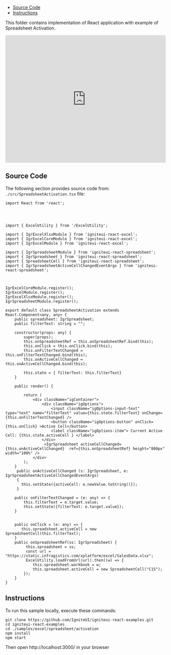 <!-- NOTE: do not change this file because it will be auto re-generated from template file: -->
<!-- https://github.com/IgniteUI/igniteui-react-examples/tree/master/sample-template-files/ReadMe.md -->

<!-- ## Table of Contents -->
<!-- - [Sample Preview](#Sample-Preview) -->
- [Source Code](#Source-Code)
- [Instructions](#Instructions)

This folder contains implementation of React application with example of Spreadsheet Activation.
<!-- in the Spreadsheet component -->
<!-- [Spreadsheet](https://infragistics.com/Reactsite/components/spreadsheet.html) -->

<html lang="en" xmlns="http://www.w3.org/1999/xhtml">
    <body>
        <!-- <a target="_blank" href="https://codesandbox.io/s/github/IgniteUI/igniteui-react-examples/tree/master/samples/excel/spreadsheet/activation?fontsize=14&hidenavigation=1&theme=dark&view=preview&file=/src/SpreadsheetActivation.tsx" rel="noopener noreferrer">
            <img height="40px" style="border-radius: 0.5rem" alt="Edit on CodeSandbox" src="https://static.infragistics.com/xplatform/images/sandbox/edit.png"/>
        </a> -->
        <!-- <a target="_blank"
href="https://codesandbox.io/s/github/IgniteUI/igniteui-react-examples/tree/master/samples/maps/geo-map/binding-csv-points?fontsize=14&hidenavigation=1&theme=dark&view=preview">
            <img alt="Edit Sample" src="https://codesandbox.io/static/img/play-codesandbox.svg"/>
        </a> -->
        <!-- <a target="_blank" style="margin-left: 0.5rem"
href="https://codesandbox.io/embed/github/IgniteUI/igniteui-react-examples/tree/master/samples/excel/spreadsheet/activation?fontsize=14&hidenavigation=1&theme=dark&view=preview&file=/src/SpreadsheetActivation.tsx">
            <img height="40px" style="border-radius: 5px" alt="View on CodeSandbox" src="https://static.infragistics.com/xplatform/images/sandbox/view.png"/>
        </a> -->
        <!-- <a target="_blank"
href="https://codesandbox.io/embed/github/IgniteUI/igniteui-react-examples/tree/master/samples/maps/geo-map/binding-csv-points?fontsize=14&hidenavigation=1&theme=dark&view=preview">
            <img alt="View on CodeSandbox" src="https://static.infragistics.com/xplatform/images/sandbox/view.png"/>
        </a>
https://codesandbox.io/embed/react-treemap-overview-rtb45
https://codesandbox.io/static/img/play-codesandbox.svg
https://codesandbox.io/embed/react-treemap-overview-rtb45?view=browser -->
    </body>
</html>

<!-- ## Sample Preview -->

<iframe
  src="https://codesandbox.io/embed/github/IgniteUI/igniteui-react-examples/tree/master/samples/excel/spreadsheet/activation?fontsize=14&hidenavigation=1&theme=dark&view=preview&file=/src/SpreadsheetActivation.tsx"
  style="width:100%; height:400px; border:0; border-radius: 4px; overflow:hidden;"
  allow="accelerometer; ambient-light-sensor; camera; encrypted-media; geolocation; gyroscope; hid; microphone; midi; payment; usb; vr"
  sandbox="allow-forms allow-modals allow-popups allow-presentation allow-same-origin allow-scripts"
></iframe>

## Source Code

The following section provides source code from:
`./src/SpreadsheetActivation.tsx` file:

```tsx
import React from 'react';




import { ExcelUtility } from '/ExcelUtility';

import { IgrExcelXlsxModule } from 'igniteui-react-excel';
import { IgrExcelCoreModule } from 'igniteui-react-excel';
import { IgrExcelModule } from 'igniteui-react-excel';

import { IgrSpreadsheetModule } from 'igniteui-react-spreadsheet';
import { IgrSpreadsheet } from 'igniteui-react-spreadsheet';
import { SpreadsheetCell } from 'igniteui-react-spreadsheet';
import { IgrSpreadsheetActiveCellChangedEventArgs } from 'igniteui-react-spreadsheet';



IgrExcelCoreModule.register();
IgrExcelModule.register();
IgrExcelXlsxModule.register();
IgrSpreadsheetModule.register();

export default class SpreadsheetActivation extends React.Component<any, any> {
    public spreadsheet: IgrSpreadsheet;
    public filterText: string = "";

    constructor(props: any) {
        super(props);
        this.onSpreadsheetRef = this.onSpreadsheetRef.bind(this);
        this.onClick = this.onClick.bind(this);
        this.onFilterTextChanged = this.onFilterTextChanged.bind(this);
        this.onActiveCellChanged = this.onActiveCellChanged.bind(this);

        this.state = { filterText: this.filterText}
    }

    public render() {

        return (
            <div className="igContainer">
                <div className="igOptions">
                    <input className="igOptions-input-text" type="text" name="filterText" value={this.state.filterText} onChange={this.onFilterTextChanged} />
                    <button className="igOptions-button" onClick={this.onClick} >Active Cell</button>
                    <label className="igOptions-item"> Current Active Cell: {this.state.activeCell } </label>
                </div>
                 <IgrSpreadsheet activeCellChanged={this.onActiveCellChanged}  ref={this.onSpreadsheetRef} height="800px" width="100%" />
            </div>
        );
    }
     public onActiveCellChanged (s: IgrSpreadsheet, e: IgrSpreadsheetActiveCellChangedEventArgs)
     {
       this.setState({activeCell: e.newValue.toString()});
     }

    public onFilterTextChanged = (e: any) => {
        this.filterText = e.target.value;
        this.setState({filterText: e.target.value});
    }


    public onClick = (e: any) => {
       this.spreadsheet.activeCell = new SpreadsheetCell(this.filterText);
    }
    public onSpreadsheetRef(ss: IgrSpreadsheet) {
         this.spreadsheet = ss;
         const url = "https://static.infragistics.com/xplatform/excel/SalesData.xlsx";
         ExcelUtility.loadFromUrl(url).then((w) => {
            this.spreadsheet.workbook = w;
            this.spreadsheet.activeCell = new SpreadsheetCell("C15");
        });
    }
}
```

## Instructions
To run this sample locally, execute these commands:

```
git clone https://github.com/IgniteUI/igniteui-react-examples.git
cd igniteui-react-examples
cd ./samples/excel/spreadsheet/activation
npm install
npm start

```

Then open http://localhost:3000/ in your browser

